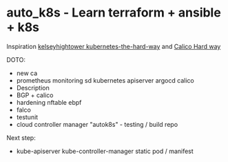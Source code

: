 # auto_k8s - Learn terraform + ansible + k8s
Inspiration <a rel="license" href="https://github.com/kelseyhightower/kubernetes-the-hard-way">kelseyhightower kubernetes-the-hard-way</a> and  <a rel="license" href="https://docs.tigera.io/calico/latest/getting-started/kubernetes/hardway/">Calico Hard way</a>

DOTO:
* new ca
* prometheus monitoring sd kubernetes apiserver argocd calico
* Description
* BGP + calico
* hardening nftable ebpf
* falco
* testunit
* cloud controller manager "autok8s" - testing / build repo

Next step:
* kube-apiserver kube-controller-manager static pod / manifest
